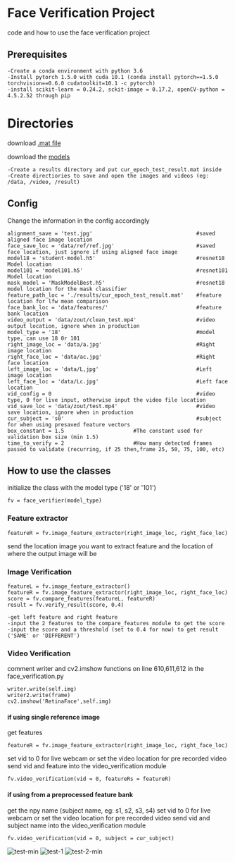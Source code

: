 # Face Verification Project
code and how to use the face verification project

## Prerequisites
	-Create a conda environment with python 3.6
	-Install pytorch 1.5.0 with cuda 10.1 (conda install pytorch==1.5.0 torchvision==0.6.0 cudatoolkit=10.1 -c pytorch)
	-install scikit-learn = 0.24.2, sckit-image = 0.17.2, openCV-python = 4.5.2.52 through pip

# Directories
download [.mat file](https://drive.google.com/drive/folders/1_gn7Nf6OUKy5DtCsN1fZqubKKtggmpPb?usp=sharing) 

download the [models](https://drive.google.com/drive/folders/1bV0orFqzf5QCu2hMz9QO51MC1-90SqrA?usp=sharing)

	-Create a results directory and put cur_epoch_test_result.mat inside 
	-Create directiories to save and open the images and videos (eg: /data, /video, /result)
	
## Config
Change the information in the config accordingly

	alignment_save = 'test.jpg'                                 #saved aligned face image location
	face_save_loc = 'data/ref/ref.jpg'                          #saved face location, just ignore if using aligned face image
	model18 = 'student-model.h5'                                #resnet18 Model location
	model101 = 'model101.h5'                                    #resnet101 Model location
	mask_model = 'MaskModelBest.h5'                             #resnet18 model location for the mask classifier
	feature_path_loc = './results/cur_epoch_test_result.mat'    #feature location for lfw mean comparison
	face_bank_loc = 'data/features/'                            #feature bank location
	video_output = 'data/zout/clean_test.mp4'                   #video output location, ignore when in production
	model_type = '18'                                           #model type, can use 18 0r 101
	right_image_loc = 'data/a.jpg'                              #Right image location
	right_face_loc = 'data/ac.jpg'                              #Right face location
	left_image_loc = 'data/L,jpg'                               #Left image location
	left_face_loc = 'data/Lc.jpg'                               #Left face location
	vid_config = 0                                              #video type, 0 for live input, otherwise input the video file location
	vid_save_loc = 'data/zout/test.mp4'                         #video save location, ignore when in production
	cur_subject = 's0'                                          #subject for when using presaved feature vectors
	box_constant = 1.5					    #The constant used for validation box size (min 1.5)
	time_to_verify = 2					    #How many detected frames passed to validate (recurring, if 25 then,frame 25, 50, 75, 100, etc)
	
## How to use the classes
initialize the class with the model type ('18' or '101')

	fv = face_verifier(model_type)
	
### Feature extractor
	featureR = fv.image_feature_extractor(right_image_loc, right_face_loc)
send the location image you want to extract feature and the location of where the output image will be

### Image Verification
	featureL = fv.image_feature_extractor()
	featureR = fv.image_feature_extractor(right_image_loc, right_face_loc)
	score = fv.compare_features(featureL, featureR)
	result = fv.verify_result(score, 0.4)
	
	-get left feature and right feature
	-input the 2 features to the compare_features module to get the score
	-input the score and a threshold (set to 0.4 for now) to get result ('SAME' or 'DIFFERENT')

### Video Verification
comment writer and cv2.imshow functions on line 610,611,612 in the face_verification.py

	writer.write(self.img)
	writer2.write(frame)
	cv2.imshow('RetinaFace',self.img)
	
#### if using single reference image
get features

	featureR = fv.image_feature_extractor(right_image_loc, right_face_loc)
	
set vid to 0 for live webcam or set the video location for pre recorded video
send vid and feature into the video_verification module

	fv.video_verification(vid = 0, featureRs = featureR)
	
#### if using from a preprocessed feature bank
get the npy name (subject name, eg: s1, s2, s3, s4)
set vid to 0 for live webcam or set the video location for pre recorded video
send vid and subject name into the video_verification module

	fv.video_verification(vid = 0, subject = cur_subject)

![test-min](https://user-images.githubusercontent.com/70614573/118594658-c32f1000-b7e4-11eb-96db-b9db38d23ab7.gif) 
![test-1](https://user-images.githubusercontent.com/70614573/118595322-d2628d80-b7e5-11eb-9e73-5a3d9725a3f0.gif)
![test-2-min](https://user-images.githubusercontent.com/70614573/118605035-cd570b80-b7f0-11eb-85f9-b0e035efadbe.gif)






	

	

	

